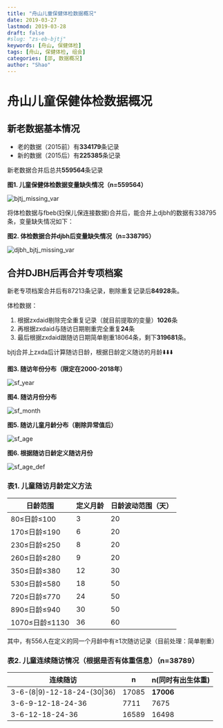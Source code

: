 ```yaml
---
title: "舟山儿童保健体检数据概况"
date: 2019-03-27
lastmod: 2019-03-28
draft: false
#slug: "zs-eb-bjtj"
keywords: [舟山, 保健体检]
tags: [舟山, 保健体检, 组会]
categories: [邵, 数据概况]
author: "Shao"
---
```


# 舟山儿童保健体检数据概况

## 新老数据基本情况

- 老的数据（2015前）有**334179**条记录
- 新的数据（2015后）有**225385**条记录

新老数据合并后总共**559564**条记录

**图1. 儿童保健体检数据变量缺失情况（n=559564）**

![bjtj_missing_var](舟山儿童bjtj数据概况.assets/bjtj_missing_var.png)

将体检数据与fbeb(妇保儿保连接数据)合并后，能合并上djbh的数据有338795条，变量缺失情况如下：

**图2. 体检数据合并djbh后变量缺失情况（n=338795）**

![djbh_bjtj_missing_var](舟山儿童bjtj数据概况.assets/djbh_bjtj_missing_var.png)

## 合并DJBH后再合并专项档案

新老专项档案合并后有87213条记录，剔除重复记录后**84928**条。

体检数据：

1. 根据zxdaid剔除完全重复记录（就目前提取的变量）**1026**条
2. 再根据zxdaid与随访日期剔重完全重复**24**条
3. 最后根据zxdaid跟随访日期简单剔重18064条，剩下**319681**条。

bjtj合并上zxda后计算随访日龄，根据日龄定义随访的月龄:arrow_down::arrow_down::arrow_down:

**图3. 随访年份分布（限定在2000-2018年）**

![sf_year](舟山儿童bjtj数据概况.assets/sf_year.png)

**图4. 随访月份分布**

![sf_month](舟山儿童bjtj数据概况.assets/sf_month.png)

**图5. 随访儿童月龄分布（剔除异常值后）**

![sf_age](舟山儿童bjtj数据概况.assets/sf_age.png)

**图6. 根据随访日龄定义随访月份**

![sf_age_def](舟山儿童bjtj数据概况.assets/sf_age_def.png)

### 表1. 儿童随访月龄定义方法

| 日龄范围       | 定义月龄 | 日龄波动范围（天） |
| -------------- | -------- | ------------------ |
| 80≤日龄≤100    | 3        | 20                 |
| 170≤日龄≤190   | 6        | 20                 |
| 230≤日龄≤250   | 8        | 20                 |
| 260≤日龄≤280   | 9        | 20                 |
| 350≤日龄≤380   | 12       | 30                 |
| 530≤日龄≤580   | 18       | 50                 |
| 720≤日龄≤770   | 24       | 50                 |
| 890≤日龄≤940   | 30       | 50                 |
| 1070≤日龄≤1130 | 36       | 60                 |

其中，有556人在定义的同一个月龄中有≥1次随访记录（目前处理：简单剔重）

### 表2. 儿童连续随访情况（根据是否有体重信息）（n=38789）

| 连续随访                     | n     | n(同时有出生体重) |
| ---------------------------- | ----- | ----------------- |
| 3-6-(8\|9)-12-18-24-(30\|36) | 17085 | **17006**         |
| 3-6-9-12-18-24-36            | 7711  | 7675              |
| 3-6-12-18-24-36              | 16589 | 16498             |

